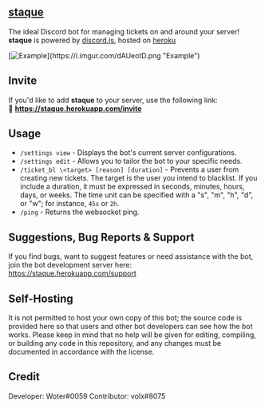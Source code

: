 ## [staque](https://staque.herokuapp.com/)

The ideal Discord bot for managing tickets on and around your server! **staque** is powered by [discord.js](https://discord.js.org/#/), hosted on [heroku](https://heroku.com)

[![Example](https://i.imgur.com/dAUeotD.png"Example")](https://i.imgur.com/dAUeotD.png "Example")

## Invite

If you'd like to add **staque** to your server, use the following link:<br>
🔗 **https://staque.herokuapp.com/invite**

## Usage

- `/settings view` - Displays the bot's current server configurations.
- `/settings edit` - Allows you to tailor the bot to your specific needs.
- `/ticket_bl \<target> [reason] [duration]` - Prevents a user from creating new tickets. The target is the user you intend to blacklist. If you include a duration, it must be expressed in seconds, minutes, hours, days, or weeks. The time unit can be specified with a "s", "m", "h", "d", or "w"; for instance, `45s` or `2h`.
- `/ping` - Returns the websocket ping.

## Suggestions, Bug Reports & Support

If you find bugs, want to suggest features or need assistance with the bot, join the bot development server here: https://staque.herokuapp.com/support

## Self-Hosting

It is not permitted to host your own copy of this bot; the source code is provided here so that users and other bot developers can see how the bot works. Please keep in mind that no help will be given for editing, compiling, or building any code in this repository, and any changes must be documented in accordance with the license.

## Credit

Developer: Woter#0059
Contributor: volx#8075
